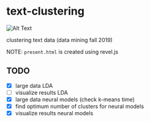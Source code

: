 # text-clustering

![Alt Text](https://media.giphy.com/media/VSYyrK0MzKSyI/giphy.gif)

clustering text data (data mining fall 2019)

NOTE: `present.html` is created using revel.js

## TODO
- [x] large data LDA
- [ ] visualize results LDA
- [x] large data neural models (check k-means time)
- [x] find optimum number of clusters for neural models
- [x] visualize results neural models
